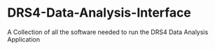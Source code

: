 # DRS4-Data-Analysis-Interface
A Collection of all the software needed to run the DRS4 Data Analysis Application
